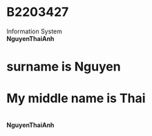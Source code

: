 # B2203427
Information System
<br><strong>NguyenThaiAnh</strong>
# surname is Nguyen
# My middle name is Thai
<br><strong>NguyenThaiAnh</strong>
